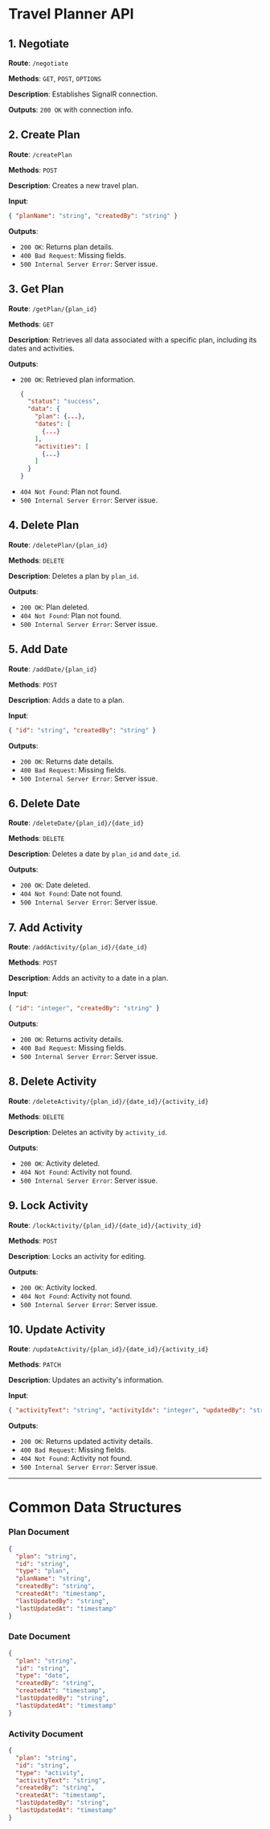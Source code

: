 
# Travel Planner API

## 1. Negotiate
**Route**: `/negotiate`

**Methods**: `GET`, `POST`, `OPTIONS`

**Description**: Establishes SignalR connection.

**Outputs**: `200 OK` with connection info.

## 2. Create Plan
**Route**: `/createPlan`

**Methods**: `POST`

**Description**: Creates a new travel plan.

**Input**:
  ```json
  { "planName": "string", "createdBy": "string" }
  ```

**Outputs**:
- `200 OK`: Returns plan details.
- `400 Bad Request`: Missing fields.
- `500 Internal Server Error`: Server issue.

## 3. Get Plan
**Route**: `/getPlan/{plan_id}`

**Methods**: `GET`

**Description**: Retrieves all data associated with a specific plan, including its dates and activities.

**Outputs**:
- `200 OK`: Retrieved plan information.
  ```json
  {
    "status": "success",
    "data": {
      "plan": {...},
      "dates": [
        {...}
      ],
      "activities": [
        {...}
      ]
    }
  }
- `404 Not Found`: Plan not found.
- `500 Internal Server Error`: Server issue.

## 4. Delete Plan
**Route**: `/deletePlan/{plan_id}`

**Methods**: `DELETE`

**Description**: Deletes a plan by `plan_id`.

**Outputs**:
- `200 OK`: Plan deleted.
- `404 Not Found`: Plan not found.
- `500 Internal Server Error`: Server issue.

## 5. Add Date
**Route**: `/addDate/{plan_id}`

**Methods**: `POST`

**Description**: Adds a date to a plan.

**Input**:
  ```json
  { "id": "string", "createdBy": "string" }
  ```

**Outputs**:  
- `200 OK`: Returns date details.
- `400 Bad Request`: Missing fields.
- `500 Internal Server Error`: Server issue.

## 6. Delete Date
**Route**: `/deleteDate/{plan_id}/{date_id}`

**Methods**: `DELETE`

**Description**: Deletes a date by `plan_id` and `date_id`.

**Outputs**:
- `200 OK`: Date deleted.
- `404 Not Found`: Date not found.
- `500 Internal Server Error`: Server issue.

## 7. Add Activity
**Route**: `/addActivity/{plan_id}/{date_id}`

**Methods**: `POST`

**Description**: Adds an activity to a date in a plan.

**Input**:
  ```json
  { "id": "integer", "createdBy": "string" }
  ```

**Outputs**:  
- `200 OK`: Returns activity details.
- `400 Bad Request`: Missing fields.
- `500 Internal Server Error`: Server issue.

## 8. Delete Activity
**Route**: `/deleteActivity/{plan_id}/{date_id}/{activity_id}`

**Methods**: `DELETE`

**Description**: Deletes an activity by `activity_id`.

**Outputs**:
- `200 OK`: Activity deleted.
- `404 Not Found`: Activity not found.
- `500 Internal Server Error`: Server issue.

## 9. Lock Activity
**Route**: `/lockActivity/{plan_id}/{date_id}/{activity_id}`

**Methods**: `POST`

**Description**: Locks an activity for editing.

**Outputs**:
- `200 OK`: Activity locked.
- `404 Not Found`: Activity not found.
- `500 Internal Server Error`: Server issue.

## 10. Update Activity
**Route**: `/updateActivity/{plan_id}/{date_id}/{activity_id}`

**Methods**: `PATCH`

**Description**: Updates an activity's information.

**Input**:
  ```json
  { "activityText": "string", "activityIdx": "integer", "updatedBy": "string" }
  ```

**Outputs**:
- `200 OK`: Returns updated activity details.
- `400 Bad Request`: Missing fields.
- `404 Not Found`: Activity not found.
- `500 Internal Server Error`: Server issue.

---

# Common Data Structures

### Plan Document
```json
{
  "plan": "string",
  "id": "string",
  "type": "plan",
  "planName": "string",
  "createdBy": "string",
  "createdAt": "timestamp",
  "lastUpdatedBy": "string",
  "lastUpdatedAt": "timestamp"
}
```

### Date Document
```json
{
  "plan": "string",
  "id": "string",
  "type": "date",
  "createdBy": "string",
  "createdAt": "timestamp",
  "lastUpdatedBy": "string",
  "lastUpdatedAt": "timestamp"
}
```

### Activity Document
```json
{
  "plan": "string",
  "id": "string",
  "type": "activity",
  "activityText": "string",
  "createdBy": "string",
  "createdAt": "timestamp",
  "lastUpdatedBy": "string",
  "lastUpdatedAt": "timestamp"
}
```
